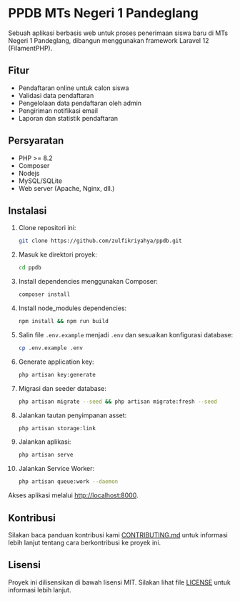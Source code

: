 # PPDB MTs Negeri 1 Pandeglang

Sebuah aplikasi berbasis web untuk proses penerimaan siswa baru di MTs Negeri 1 Pandeglang, dibangun menggunakan framework Laravel 12 (FilamentPHP).

## Fitur

- Pendaftaran online untuk calon siswa
- Validasi data pendaftaran
- Pengelolaan data pendaftaran oleh admin
- Pengiriman notifikasi email
- Laporan dan statistik pendaftaran

## Persyaratan

- PHP >= 8.2
- Composer
- Nodejs
- MySQL/SQLite
- Web server (Apache, Nginx, dll.)

## Instalasi

1. Clone repositori ini:
    ```bash
    git clone https://github.com/zulfikriyahya/ppdb.git
    ```

2. Masuk ke direktori proyek:
    ```bash
    cd ppdb
    ```

3. Install dependencies menggunakan Composer:
    ```bash
    composer install
    ```

4. Install node_modules dependencies:
    ```bash
    npm install && npm run build
    ```

5. Salin file `.env.example` menjadi `.env` dan sesuaikan konfigurasi database:
    ```bash
    cp .env.example .env
    ```

6. Generate application key:
    ```bash
    php artisan key:generate
    ```

7. Migrasi dan seeder database:
    ```bash
    php artisan migrate --seed && php artisan migrate:fresh --seed
    ```

8. Jalankan tautan penyimpanan asset:
    ```bash
    php artisan storage:link
    ```

9. Jalankan aplikasi:
    ```bash
    php artisan serve
    ```

10. Jalankan Service Worker:
    ```bash
    php artisan queue:work --daemon
    ```

Akses aplikasi melalui [http://localhost:8000](http://localhost:8000).

## Kontribusi

Silakan baca panduan kontribusi kami [CONTRIBUTING.md](CONTRIBUTING.md) untuk informasi lebih lanjut tentang cara berkontribusi ke proyek ini.

## Lisensi

Proyek ini dilisensikan di bawah lisensi MIT. Silakan lihat file [LICENSE](LICENSE) untuk informasi lebih lanjut.
